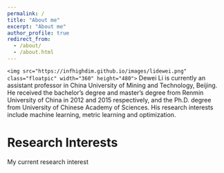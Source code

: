 ```yaml
---
permalink: /
title: "About me"
excerpt: "About me"
author_profile: true
redirect_from: 
  - /about/
  - /about.html
---
```

`<img src="https://infhighdim.github.io/images/lidewei.png" class="floatpic" width="360" height="480">`
Dewei Li is currently an assistant professor in China University of Mining and Technology, Beijing. He received the bachelor’s degree and master’s degree from Renmin University of China in 2012 and 2015 respectively, and the Ph.D. degree from University of Chinese Academy of Sciences. His research interests include machine learning, metric learning and optimization.

Research Interests
======
My current research interest






